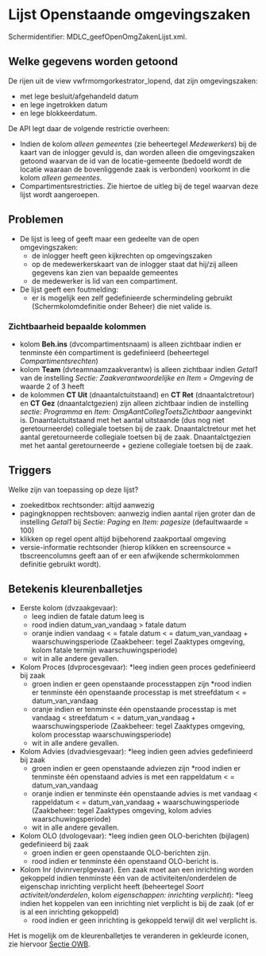 # Lijst Openstaande omgevingszaken

Schermidentifier: MDLC_geefOpenOmgZakenLijst.xml.

## Welke gegevens worden getoond

De rijen uit de view vwfrmomgorkestrator_lopend, dat zijn omgevingszaken:

- met lege besluit/afgehandeld datum
- en lege ingetrokken datum
- en lege blokkeerdatum.

De API legt daar de volgende restrictie overheen:

- Indien de kolom _alleen gemeentes_ (zie beheertegel _Medewerkers_) bij de kaart van de inlogger gevuld is, dan worden alleen die omgevingszaken getoond waarvan de id van de locatie-gemeente (bedoeld wordt de locatie waaraan de bovenliggende zaak is verbonden) voorkomt in die kolom _alleen gemeentes_.
- Compartimentsrestricties. Zie hiertoe de uitleg bij de tegel waarvan deze lijst wordt aangeroepen.

## Problemen

- De lijst is leeg of geeft maar een gedeelte van de open omgevingszaken:
  - de inlogger heeft geen kijkrechten op omgevingszaken
  - op de medewerkerskaart van de inlogger staat dat hij/zij alleen gegevens kan zien van bepaalde gemeentes
  - de medewerker is lid van een compartiment.
- De lijst geeft een foutmelding:
  - er is mogelijk een zelf gedefinieerde schermindeling gebruikt (Schermkolomdefinitie onder Beheer) die niet valide is.

### Zichtbaarheid bepaalde kolommen

- kolom **Beh.ins** (dvcompartimentsnaam) is alleen zichtbaar indien er tenminste één compartiment is gedefinieerd (beheertegel _Compartimentsrechten_)
- kolom **Team** (dvteamnaamzaakverantw) is alleen zichtbaar indien _Getal1_ van de instelling _Sectie: Zaakverantwoordelijke en Item = Omgeving_ de waarde 2 of 3 heeft
- de kolommen **CT Uit** (dnaantalctuitstaand) en **CT Ret** (dnaantalctretour) en **CT Gez** (dnaantalctgezien) zijn alleen zichtbaar indien de instelling _sectie: Programma_ en _Item: OmgAantCollegToetsZichtbaar_ aangevinkt is. Dnaantalctuitstaand met het aantal uitstaande (dus nog niet geretourneerde) collegiale toetsen bij de zaak. Dnaantalctretour met het aantal geretourneerde collegiale toetsen bij de zaak. Dnaantalctgezien met het aantal geretourneerde + geziene collegiale toetsen bij de zaak.

## Triggers

Welke zijn van toepassing op deze lijst?

- zoekeditbox rechtsonder: altijd aanwezig
- pagingknoppen rechtsboven: aanwezig indien aantal rijen groter dan de instelling _Getal1_ bij _Sectie: Paging_ en _Item: pagesize_ (defaultwaarde = 100)
- klikken op regel opent altijd bijbehorend zaakportaal omgeving
- versie-informatie rechtsonder (hierop klikken en screensource = tbscreencolumns geeft aan of er een afwijkende schermkolommen definitie gebruikt wordt).

## Betekenis kleurenballetjes

- Eerste kolom (dvzaakgevaar):
  - leeg indien de fatale datum leeg is
  - rood indien datum_van_vandaag > fatale datum
  - oranje indien vandaag < = fatale datum < = datum_van_vandaag + waarschuwingsperiode (Zaakbeheer: tegel Zaaktypes omgeving, kolom fatale termijn waarschuwingsperiode)
  - wit in alle andere gevallen.
- Kolom Proces (dvprocesgevaar):
  \*leeg indien geen proces gedefinieerd bij zaak
  - groen indien er geen openstaande processtappen zijn
    \*rood indien er tenminste één openstaande processtap is met streefdatum < = datum_van_vandaag
  - oranje indien er tenminste één openstaande processtap is met vandaag < streefdatum < = datum_van_vandaag + waarschuwingsperiode (Zaakbeheer: tegel Zaaktypes omgeving, kolom processtap waarschuwingsperiode)
  - wit in alle andere gevallen.
- Kolom Advies (dvadviesgevaar):
  \*leeg indien geen advies gedefinieerd bij zaak
  - groen indien er geen openstaande adviezen zijn
    \*rood indien er tenminste één openstaand advies is met een rappeldatum < = datum_van_vandaag
  - oranje indien er tenminste één openstaande advies is met vandaag < rappeldatum < = datum_van_vandaag + waarschuwingsperiode (Zaakbeheer: tegel Zaaktypes omgeving, kolom advies waarschuwingsperiode)
  - wit in alle andere gevallen.
- Kolom OLO (dvologevaar):
  \*leeg indien geen OLO-berichten (bijlagen) gedefinieerd bij zaak
  - groen indien er geen openstaande OLO-berichten zijn.
  - rood indien er tenminste één openstaand OLO-bericht is.
- Kolom Inr (dvinrverplgevaar). Een zaak moet aan een inrichting worden gekoppeld indien tenminste één van de activiteiten/onderdelen de eigenschap inrichting verplicht heeft (beheertegel _Soort activiteit/onderdelen_, kolom _eigenschappen: inrichting verplicht_):
  \*leeg indien het koppelen van een inrichting niet verplicht is bij de zaak (of er is al een inrichting gekoppeld)
  - rood indien er geen inrichting is gekoppeld terwijl dit wel verplicht is.

Het is mogelijk om de kleurenballetjes te veranderen in gekleurde iconen, zie hiervoor [Sectie OWB](/instellen_inrichten/configuratie/sectie_owb.md).

